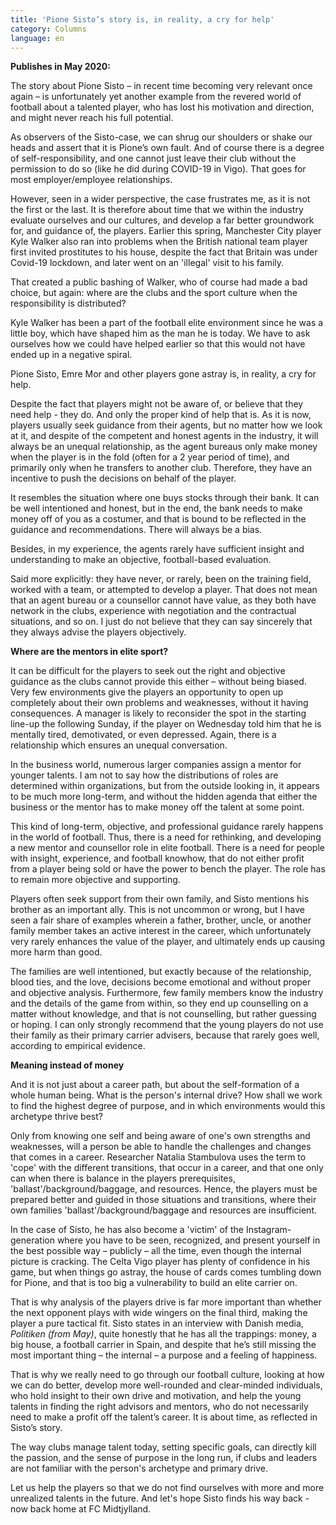 ```yaml
---
title: 'Pione Sisto’s story is, in reality, a cry for help'
category: Columns
language: en
---
```

**Publishes in May 2020:**

The story about Pione Sisto – in recent time becoming very relevant once again – is unfortunately yet another example from the revered world of football about a talented player, who has lost his motivation and direction, and might never reach his full potential.  

As observers of the Sisto-case, we can shrug our shoulders or shake our heads and assert that it is Pione’s own fault. And of course there is a degree of self-responsibility, and one cannot just leave their club without the permission to do so (like he did during COVID-19 in Vigo). That goes for most employer/employee relationships. 

However, seen in a wider perspective, the case frustrates me, as it is not the first or the last. It is therefore about time that we within the industry evaluate ourselves and our cultures, and develop a far better groundwork for, and guidance of, the players. Earlier this spring, Manchester City player Kyle Walker also ran into problems when the British national team player first invited prostitutes to his house, despite the fact that Britain was under Covid-19 lockdown, and later went on an 'illegal' visit to his family. 

That created a public bashing of Walker, who of course had made a bad choice, but again: where are the clubs and the sport culture when the responsibility is distributed?  

Kyle Walker has been a part of the football elite environment since he was a little boy, which have shaped him as the man he is today. We have to ask ourselves how we could have helped earlier so that this would not have ended up in a negative spiral.

Pione Sisto, Emre Mor and other players gone astray is, in reality, a cry for help.

Despite the fact that players might not be aware of, or believe that they need help - they do. And only the proper kind of help that is. As it is now, players usually seek guidance from their agents, but no matter how we look at it, and despite of the competent and honest agents in the industry, it will always be an unequal relationship, as the agent bureaus only make money when the player is in the fold (often for a 2 year period of time), and primarily only when he transfers to another club. Therefore, they have an incentive to push the decisions on behalf of the player. 

It resembles the situation where one buys stocks through their bank. It can be well intentioned and honest, but in the end, the bank needs to make money off of you as a costumer, and that is bound to be reflected in the guidance and recommendations. There will always be a bias. 

Besides, in my experience, the agents rarely have sufficient insight and understanding to make an objective, football-based evaluation. 

Said more explicitly: they have never, or rarely, been on the training field, worked with a team, or attempted to develop a player. That does not mean that an agent bureau or a counsellor cannot have value, as they both have network in the clubs, experience with negotiation and the contractual situations, and so on. I just do not believe that they can say sincerely that they always advise the players objectively.

**Where are the mentors in elite sport?**

It can be difficult for the players to seek out the right and objective guidance as the clubs cannot provide this either – without being biased. Very few environments give the players an opportunity to open up completely about their own problems and weaknesses, without it having consequences. A manager is likely to reconsider the spot in the starting line-up the following Sunday, if the player on Wednesday told him that he is mentally tired, demotivated, or even depressed. Again, there is a relationship which ensures an unequal conversation.  

In the business world, numerous larger companies assign a mentor for younger talents. I am not to say how the distributions of roles are determined within organizations, but from the outside looking in, it appears to be much more long-term, and without the hidden agenda that either the business or the mentor has to make money off the talent at some point.

This kind of long-term, objective, and professional guidance rarely happens in the world of football. Thus, there is a need for rethinking, and developing a new mentor and counsellor role in elite football. There is a need for people with insight, experience, and football knowhow, that do not either profit from a player being sold or have the power to bench the player. The role has to remain more objective and supporting. 

Players often seek support from their own family, and Sisto mentions his brother as an important ally. This is not uncommon or wrong, but I have seen a fair share of examples wherein a father, brother, uncle, or another family member takes an active interest in the career, which unfortunately very rarely enhances the value of the player, and ultimately ends up causing more harm than good.

The families are well intentioned, but exactly because of the relationship, blood ties, and the love, decisions become emotional and without proper and objective analysis. Furthermore, few family members know the industry and the details of the game from within, so they end up counselling on a matter without knowledge, and that is not counselling, but rather guessing or hoping. I can only strongly recommend that the young players do not use their family as their primary carrier advisers, because that rarely goes well, according to empirical evidence.

**Meaning instead of money**

And it is not just about a career path, but about the self-formation of a whole human being. What is the person's internal drive? How shall we work to find the highest degree of purpose, and in which environments would this archetype thrive best?

Only from knowing one self and being aware of one's own strengths and weaknesses, will a person be able to handle the challenges and changes that comes in a career. Researcher Natalia Stambulova uses the term to 'cope' with the different transitions, that occur in a career, and that one only can when there is balance in the players prerequisites, 'ballast'/background/baggage, and resources. Hence, the players must be prepared better and guided in those situations and transitions, where their own families 'ballast'/background/baggage and resources are insufficient.

In the case of Sisto, he has also become a 'victim' of the Instagram-generation where you have to be seen, recognized, and present yourself in the best possible way – publicly – all the time, even though the internal picture is cracking. The Celta Vigo player has plenty of confidence in his game, but when things go astray, the house of cards comes tumbling down for Pione, and that is too big a vulnerability to build an elite carrier on.

That is why analysis of the players drive is far more important than whether the next opponent plays with wide wingers on the final third, making the player a pure tactical fit. Sisto states in an interview with Danish media, _Politiken (from May)_, quite honestly that he has all the trappings: money, a big house, a football carrier in Spain, and despite that he’s still missing the most important thing – the internal – a purpose and a feeling of happiness. 

That is why we really need to go through our football culture, looking at how we can do better, develop more well-rounded and clear-minded individuals, who hold insight to their own drive and motivation, and help the young talents in finding the right advisors and mentors, who do not necessarily need to make a profit off the talent’s career. It is about time, as reflected in Sisto’s story.

The way clubs manage talent today, setting specific goals, can directly kill the passion, and the sense of purpose in the long run, if clubs and leaders are not familiar with the person's archetype and primary drive. 

Let us help the players so that we do not find ourselves with more and more unrealized talents in the future. And let's hope Sisto finds his way back - now back home at FC Midtjylland.
